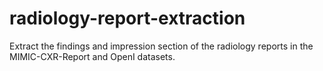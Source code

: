 # radiology-report-extraction
Extract the findings and impression section of the radiology reports in the MIMIC-CXR-Report and OpenI datasets.
